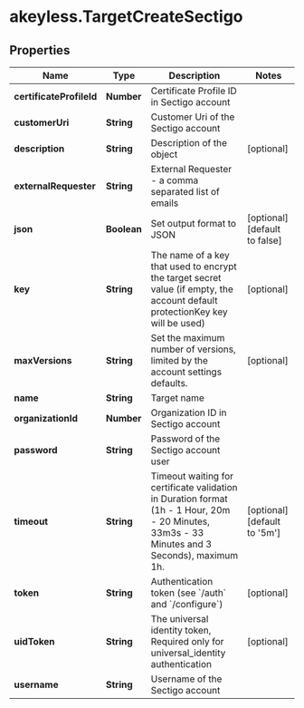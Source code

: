 # akeyless.TargetCreateSectigo

## Properties

Name | Type | Description | Notes
------------ | ------------- | ------------- | -------------
**certificateProfileId** | **Number** | Certificate Profile ID in Sectigo account | 
**customerUri** | **String** | Customer Uri of the Sectigo account | 
**description** | **String** | Description of the object | [optional] 
**externalRequester** | **String** | External Requester - a comma separated list of emails | 
**json** | **Boolean** | Set output format to JSON | [optional] [default to false]
**key** | **String** | The name of a key that used to encrypt the target secret value (if empty, the account default protectionKey key will be used) | [optional] 
**maxVersions** | **String** | Set the maximum number of versions, limited by the account settings defaults. | [optional] 
**name** | **String** | Target name | 
**organizationId** | **Number** | Organization ID in Sectigo account | 
**password** | **String** | Password of the Sectigo account user | 
**timeout** | **String** | Timeout waiting for certificate validation in Duration format (1h - 1 Hour, 20m - 20 Minutes, 33m3s - 33 Minutes and 3 Seconds), maximum 1h. | [optional] [default to &#39;5m&#39;]
**token** | **String** | Authentication token (see &#x60;/auth&#x60; and &#x60;/configure&#x60;) | [optional] 
**uidToken** | **String** | The universal identity token, Required only for universal_identity authentication | [optional] 
**username** | **String** | Username of the Sectigo account | 


